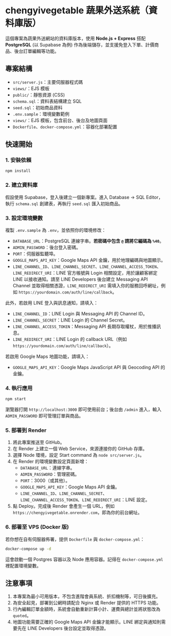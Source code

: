 # chengyivegetable 蔬果外送系統（資料庫版）

這個專案為蔬果外送網站的資料庫版本，使用 **Node.js + Express** 搭配 **PostgreSQL** (以 Supabase 為例) 作為後端儲存，並支援免登入下單、計價商品、後台訂單編輯等功能。

## 專案結構

- `src/server.js`：主要伺服器程式碼
- `views/`：EJS 模板
- `public/`：靜態資源 (CSS)
- `schema.sql`：資料表結構建立 SQL
- `seed.sql`：初始商品資料
- `.env.sample`：環境變數範例
- `views/`：EJS 模板，包含前台、後台及地圖頁面
- `Dockerfile`、`docker-compose.yml`：容器化部署配置

## 快速開始

### 1. 安裝依賴

```sh
npm install
```

### 2. 建立資料庫

假設使用 Supabase，登入後建立一個新專案。進入 Database → SQL Editor，執行 `schema.sql` 創建表，再執行 `seed.sql` 匯入初始商品。

### 3. 設定環境變數

複製 `.env.sample` 為 `.env`，並依照你的環境修改：

- `DATABASE_URL`：PostgreSQL 連線字串。**若密碼中包含 `@` 請將它編碼為 `%40`**。
- `ADMIN_PASSWORD`：後台登入密碼。
- `PORT`：伺服器監聽埠。
- `GOOGLE_MAPS_API_KEY`：Google Maps API 金鑰，用於地理編碼與地圖顯示。
- `LINE_CHANNEL_ID`、`LINE_CHANNEL_SECRET`、`LINE_CHANNEL_ACCESS_TOKEN`、`LINE_REDIRECT_URI`：LINE 官方帳號與 Login 相關設定，用於讓顧客綁定 LINE 以接收通知。請至 LINE Developers 後台建立 Messaging API Channel 並取得相關憑證，`LINE_REDIRECT_URI` 需填入你的服務回呼網址，例如 `https://yourdomain.com/auth/line/callback`。

此外，若啟用 LINE 登入與訊息通知，請填入：

- `LINE_CHANNEL_ID`：LINE Login 與 Messaging API 的 Channel ID。
- `LINE_CHANNEL_SECRET`：LINE Login 的 Channel Secret。
- `LINE_CHANNEL_ACCESS_TOKEN`：Messaging API 長期存取權杖，用於推播訊息。
- `LINE_REDIRECT_URI`：LINE Login 的 callback URL（例如 `https://yourdomain.com/auth/line/callback`）。

若啟用 Google Maps 地圖功能，請填入：

- `GOOGLE_MAPS_API_KEY`：Google Maps JavaScript API 與 Geocoding API 的金鑰。

### 4. 執行應用

```sh
npm start
```

瀏覽器打開 `http://localhost:3000` 即可使用前台；後台由 `/admin` 進入，輸入 `ADMIN_PASSWORD` 即可管理訂單與商品。

### 5. 部署到 Render

1. 將此專案推送至 GitHub。
2. 在 Render 上建立一個 Web Service，來源連接你的 GitHub 存庫。
3. 選擇 Node 環境，設定 Start command 為 `node src/server.js`。
4. 在 Render 的環境變數設定頁面新增：
   - `DATABASE_URL`：連線字串。
   - `ADMIN_PASSWORD`：管理密碼。
   - `PORT`：3000（或其他）。
   - `GOOGLE_MAPS_API_KEY`：Google Maps API 金鑰。
   - `LINE_CHANNEL_ID`、`LINE_CHANNEL_SECRET`、`LINE_CHANNEL_ACCESS_TOKEN`、`LINE_REDIRECT_URI`：LINE 設定。
5. 點 Deploy。完成後 Render 會產生一個 URL，例如 `https://chengyivegetable.onrender.com`，即為你的前台網址。

### 6. 部署至 VPS (Docker 版)

若你想在自有伺服器佈署，提供 `Dockerfile` 與 `docker-compose.yml`：

```sh
docker-compose up -d
```

這會啟動一個 Postgres 容器以及 Node 應用容器。記得在 `docker-compose.yml` 裡配置環境變數。

## 注意事項

1. 本專案為最小可用版本，不包含進階會員系統、折扣機制等，可日後擴充。
2. 為安全起見，部署到公網時請配合 Nginx 或 Render 提供的 HTTPS 功能。
3. 行內編輯訂單金額時，系統會自動重新計算小計、運費與總計並將狀態改為 `quoted`。
4. 地圖功能需要正確的 Google Maps API 金鑰才能顯示。LINE 綁定與通知則需要先在 LINE Developers 後台設定並取得憑證。